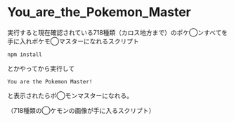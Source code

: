 # You_are_the_Pokemon_Master
実行すると現在確認されている718種類（カロス地方まで）のポケ◯ンすべてを手に入れポケモ◯マスターになれるスクリプト

`npm install`

とかやってから実行して

`You are the Pokemon Master!`

と表示されたらポ◯モンマスターになれる。

（718種類の◯ケモンの画像が手に入るスクリプト）
